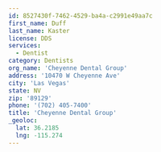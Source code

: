 ```yaml
---
id: 8527430f-7462-4529-ba4a-c2991e49aa7c
first_name: Duff
last_name: Kaster
license: DDS
services:
  - Dentist
category: Dentists
org_name: 'Cheyenne Dental Group'
address: '10470 W Cheyenne Ave'
city: 'Las Vegas'
state: NV
zip: '89129'
phone: '(702) 405-7400'
title: 'Cheyenne Dental Group'
_geoloc:
  lat: 36.2185
  lng: -115.274
---
```

